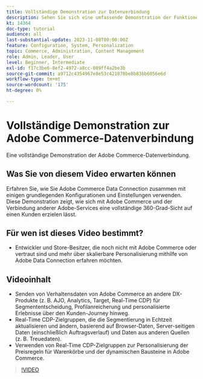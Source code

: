 ```yaml
---
title: Vollständige Demonstration zur Datenverbindung
description: Sehen Sie sich eine umfassende Demonstration der Funktionen von Adobe Commerce Data Connection an
kt: 14364
doc-type: tutorial
audience: all
last-substantial-update: 2023-11-08T00:00:00Z
feature: Configuration, System, Personalization
topic: Commerce, Administration, Content Management
role: Admin, Leader, User
level: Beginner, Intermediate
exl-id: f17c3be6-8ef2-4972-a8cc-089ff4a2be3b
source-git-commit: a9712c4354967e8e53c421878be8b83bb6056e6d
workflow-type: tm+mt
source-wordcount: '175'
ht-degree: 0%

---
```


# Vollständige Demonstration zur Adobe Commerce-Datenverbindung

Eine vollständige Demonstration der Adobe Commerce-Datenverbindung.

## Was Sie von diesem Video erwarten können

Erfahren Sie, wie Sie Adobe Commerce Data Connection zusammen mit einigen grundlegenden Konfigurationen und Einstellungen verwenden. Diese Demonstration zeigt, wie sich mit Adobe Commerce und der Verbindung anderer Adobe-Services eine vollständige 360-Grad-Sicht auf einen Kunden erzielen lässt.

## Für wen ist dieses Video bestimmt?

* Entwickler und Store-Besitzer, die noch nicht mit Adobe Commerce oder vertraut sind und mehr über skalierbare Personalisierung mithilfe von Adobe Data Connection erfahren möchten.

## Videoinhalt

* Senden von Verhaltensdaten von Adobe Commerce an andere DX-Produkte (z. B. AJO, Analytics, Target, Real-Time CDP) für Segmententscheidung, Profilanreicherung und personalisierte Erlebnisse über den Kunden-Journey hinweg.
* Real-Time CDP-Zielgruppen, die die Segmentierung in Echtzeit aktualisieren und ändern, basierend auf Browser-Daten, Server-seitigen Daten (einschließlich Auftragsverlauf) und Daten aus anderen Quellen (z. B. Treuedaten).
* Verwenden von Real-Time CDP-Zielgruppen zur Personalisierung der Preisregeln für Warenkörbe und der dynamischen Bausteine in Adobe Commerce.

>[!VIDEO](https://video.tv.adobe.com/v/3425591?learn=on)
